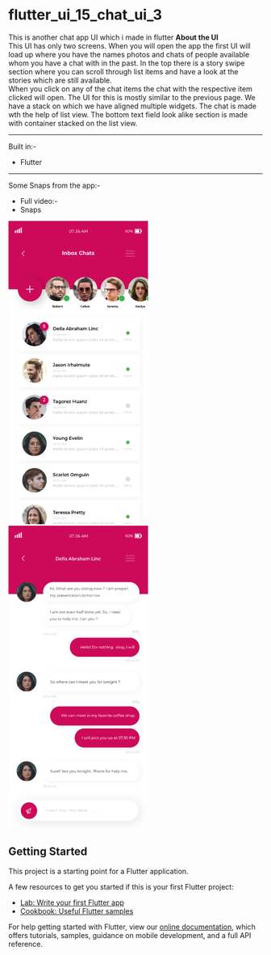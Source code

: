 # flutter_ui_15_chat_ui_3

This is another chat app UI which i made in flutter
**About the UI**<br>
This UI has only two screens. When you will open the app the first UI will load up where you have the names photos and chats of people available whom you have a chat with in the past. In the top there is a story swipe section where you can scroll through list items and have a look at the stories which are still available.<br>
When you click on any of the chat items the chat with the respective item clicked will open. The UI for this is mostly similar to the previous page. We have a stack on which we have aligned multiple widgets. The chat is made wth the help of list view. The bottom text field look alike section is made with container stacked on the list view.
___
Built in:-
* Flutter

___
Some Snaps from the app:-
* Full video:- 
* Snaps
<p>
<img src="screenshots/1.jpg" height=600>
<img src="screenshots/2.jpg" height=600>
</p>

## Getting Started

This project is a starting point for a Flutter application.

A few resources to get you started if this is your first Flutter project:

- [Lab: Write your first Flutter app](https://flutter.dev/docs/get-started/codelab)
- [Cookbook: Useful Flutter samples](https://flutter.dev/docs/cookbook)

For help getting started with Flutter, view our
[online documentation](https://flutter.dev/docs), which offers tutorials,
samples, guidance on mobile development, and a full API reference.
